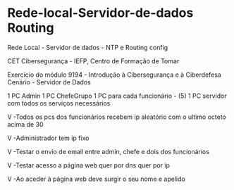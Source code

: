 # Rede-local-Servidor-de-dados Routing
Rede Local - Servidor de dados - NTP e Routing config

CET Cibersegurança - IEFP, Centro de Formação de Tomar

Exercício do módulo 9194 - Introdução à Cibersegurança e à Ciberdefesa
Cenário - Servidor de Dados

1 PC Admin
1 PC ChefeGrupo
1 PC para cada funcionário - (5)
1 PC servidor com todos os serviços necessários

V -Todos os pcs dos funcionários recebem ip aleatório com o ultimo octeto acima de 30

V -Administrador tem ip fixo 

V -Testar o envio de email entre admin, chefe e dois dos funcionários

V -Testar acesso a página web quer por dns quer por ip

V -Ao aceder à página web deve surgir o seu nome e apelido 
